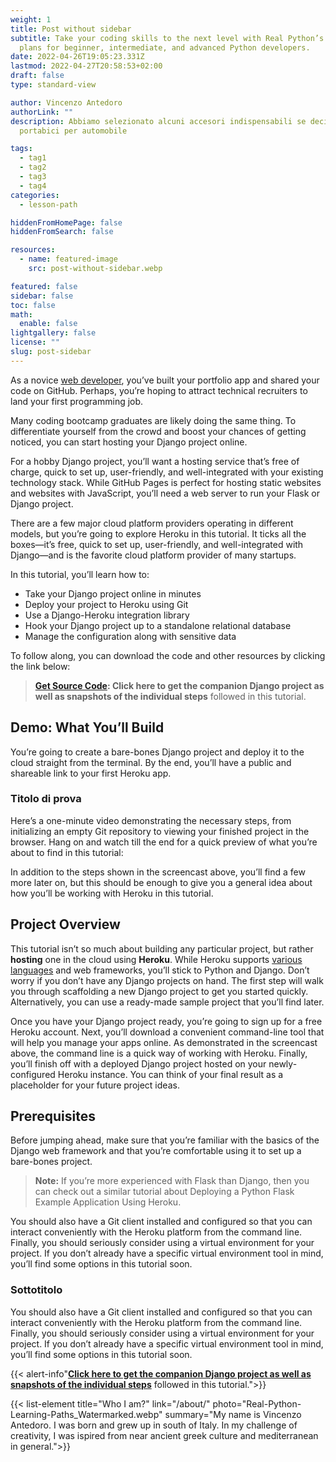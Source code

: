 ```yaml
---
weight: 1
title: Post without sidebar
subtitle: Take your coding skills to the next level with Real Python’s accelerated study
  plans for beginner, intermediate, and advanced Python developers.
date: 2022-04-26T19:05:23.331Z
lastmod: 2022-04-27T20:58:53+02:00
draft: false
type: standard-view

author: Vincenzo Antedoro
authorLink: ""
description: Abbiamo selezionato alcuni accesori indispensabili se decidi di acquistare un
  portabici per automobile

tags:
  - tag1
  - tag2
  - tag3
  - tag4
categories:
  - lesson-path

hiddenFromHomePage: false
hiddenFromSearch: false

resources:
  - name: featured-image
    src: post-without-sidebar.webp

featured: false
sidebar: false
toc: false
math:
  enable: false
lightgallery: false
license: ""
slug: post-sidebar
---
```


As a novice [web developer](https://antedoro.it), you’ve built your portfolio app and shared your code on GitHub. Perhaps, you’re hoping to attract technical recruiters to land your first programming job. 

Many coding bootcamp graduates are likely doing the same thing. To differentiate yourself from the crowd and boost your chances of getting noticed, you can start hosting your Django project online.

For a hobby Django project, you’ll want a hosting service that’s free of charge, quick to set up, user-friendly, and well-integrated with your existing technology stack. While GitHub Pages is perfect for hosting static websites and websites with JavaScript, you’ll need a web server to run your Flask or Django project.

There are a few major cloud platform providers operating in different models, but you’re going to explore Heroku in this tutorial. It ticks all the boxes—it’s free, quick to set up, user-friendly, and well-integrated with Django—and is the favorite cloud platform provider of many startups.

In this tutorial, you’ll learn how to:

- Take your Django project online in minutes
- Deploy your project to Heroku using Git
- Use a Django-Heroku integration library
- Hook your Django project up to a standalone relational database
- Manage the configuration along with sensitive data

To follow along, you can download the code and other resources by clicking the link below:

> **[Get Source Code](https://antedoro.it): Click here to get the companion Django project as well as snapshots of the individual steps** followed in this tutorial.
>
## Demo: What You’ll Build

You’re going to create a bare-bones Django project and deploy it to the cloud straight from the terminal. By the end, you’ll have a public and shareable link to your first Heroku app.

### Titolo di prova

Here’s a one-minute video demonstrating the necessary steps, from initializing an empty Git repository to viewing your finished project in the browser. Hang on and watch till the end for a quick preview of what you’re about to find in this tutorial:



In addition to the steps shown in the screencast above, you’ll find a few more later on, but this should be enough to give you a general idea about how you’ll be working with Heroku in this tutorial.

## Project Overview

This tutorial isn’t so much about building any particular project, but rather **hosting** one in the cloud using **Heroku**. While Heroku supports [various languages](https://antedoro.it) and web frameworks, you’ll stick to Python and Django. Don’t worry if you don’t have any Django projects on hand. The first step will walk you through scaffolding a new Django project to get you started quickly. Alternatively, you can use a ready-made sample project that you’ll find later.

Once you have your Django project ready, you’re going to sign up for a free Heroku account. Next, you’ll download a convenient command-line tool that will help you manage your apps online. As demonstrated in the screencast above, the command line is a quick way of working with Heroku. Finally, you’ll finish off with a deployed Django project hosted on your newly-configured Heroku instance. You can think of your final result as a placeholder for your future project ideas.

## Prerequisites

Before jumping ahead, make sure that you’re familiar with the basics of the Django web framework and that you’re comfortable using it to set up a bare-bones project.

> **Note:** If you’re more experienced with Flask than Django, then you can check out a similar tutorial about Deploying a Python Flask Example Application Using Heroku.

You should also have a Git client installed and configured so that you can interact conveniently with the Heroku platform from the command line. Finally, you should seriously consider using a virtual environment for your project. If you don’t already have a specific virtual environment tool in mind, you’ll find some options in this tutorial soon.

### Sottotitolo

You should also have a Git client installed and configured so that you can interact conveniently with the Heroku platform from the command line. Finally, you should seriously consider using a virtual environment for your project. If you don’t already have a specific virtual environment tool in mind, you’ll find some options in this tutorial soon.


{{< alert-info"[**Click here to get the companion Django project as well as snapshots of the individual steps**](https://realpython.com/bonus/django-hosting-heroku-project-code/) followed in this tutorial.">}}

{{< list-element  title="Who I am?"  link="/about/" photo="Real-Python-Learning-Paths_Watermarked.webp" summary="My name is Vincenzo Antedoro. I was born and grew up in south of Italy. In my challenge of creativity, I was ispired from near ancient greek culture and mediterranean in general.">}}


